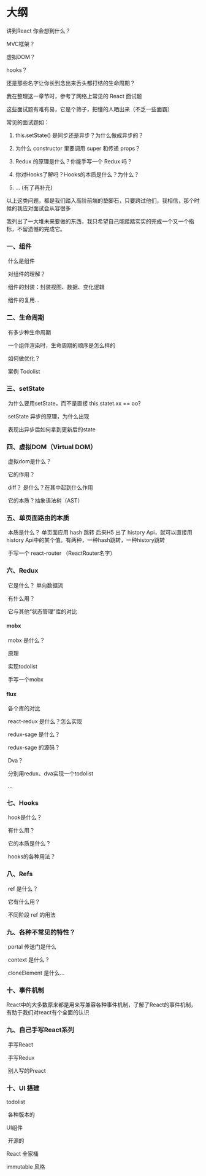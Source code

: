 # 大纲

讲到React 你会想到什么？

MVC框架？

虚拟DOM？

hooks？

还是那些名字让你长到念出来舌头都打结的生命周期？

我在整理这一章节时，参考了网络上常见的 React 面试题

这些面试题有难有易，它是个筛子，把懂的人晒出来（不乏一些面霸）

常见的面试题如：

1. this.setState() 是同步还是异步？为什么做成异步的？

2. 为什么 constructor 里要调用 super 和传递 props？
3. Redux 的原理是什么？你能手写一个 Redux 吗？
4. 你对Hooks了解吗？Hooks的本质是什么？为什么？
5. ... (有了再补充)

以上这类问题，都是我们踏入高阶前端的垫脚石，只要跨过他们，我相信，那个时候的我应对面试会从容很多

我列出了一大堆未来要做的东西，我只希望自己能踏踏实实的完成一个又一个指标，不留遗憾的完成它。

### 一、组件

​	什么是组件

​	对组件的理解？

​	组件的封装：封装视图、数据、变化逻辑

​	组件的复用...

### 二、生命周期

​	有多少种生命周期

​	一个组件渲染时，生命周期的顺序是怎么样的

​	如何做优化？

​	案例 Todolist

### 三、setState

​	为什么要用setState，而不是直接 this.statet.xx == oo?

​	setState 异步的原理，为什么出现

​	表现出异步后如何拿到更新后的state

### 四、虚拟DOM（Virtual DOM）

​	虚拟dom是什么？

​	它的作用？

​	diff？ 是什么？在其中起到什么作用

​	它的本质？抽象语法树（AST）

### 五、单页面路由的本质

​	本质是什么？ 单页面应用 hash 跳转 后来H5 出了 history Api，就可以直接用 history Api中的某个值。有两种，一种hash跳转，一种history跳转

​	手写一个 react-router （ReactRouter名字）

### 六、Redux

​	它是什么？	单向数据流

​	有什么用？

​	它与其他“状态管理”库的对比

#### 		mobx 

​				mobx 是什么？

​				原理

​				实现todolist

​				手写一个mobx

#### 		flux 

​		各个库的对比

​	react-redux 是什么？怎么实现

​	redux-sage 是什么？

​	redux-sage 的源码？

​	Dva？

​	分别用redux、dva实现一个todolist

​	...

### 七、Hooks

​	hook是什么？

​	有什么用？

​	它的本质是什么？

​	hooks的各种用法？

### 八、Refs

​	ref 是什么？

​	它有什么用？

​	不同阶段 ref 的用法

### 九、各种不常见的特性？

​	portal 传送门是什么

​	context 是什么？

​	cloneElement 是什么...



### 十、事件机制

​	React中的大多数原来都是用来写兼容各种事件机制，了解了React的事件机制，有助于我们对react有个全面的认识



### 九、自己手写React系列	

​	手写React

​	手写Redux

​	别人写的Preact		



### 十、UI 搭建

todolist

​	各种版本的

UI组件

​	开源的

React 全家桶





 immutable 风格